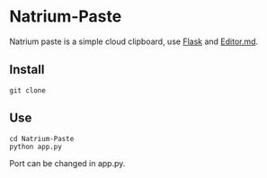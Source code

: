 # Natrium-Paste
Natrium paste is a simple cloud clipboard, use [Flask](https://github.com/pallets/flask "Flask") and [Editor.md](https://github.com/pandao/editor.md "Open source online Markdown editor.").

## Install
```
git clone
```

## Use
```
cd Natrium-Paste
python app.py
```
Port can be changed in app.py.
